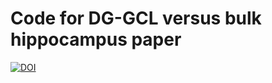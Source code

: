 Code for DG-GCL versus bulk hippocampus paper
=============================================
[![DOI](https://zenodo.org/badge/157881996.svg)](https://zenodo.org/badge/latestdoi/157881996)

